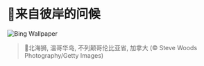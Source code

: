 # 🔖来自彼岸的问候

![Bing Wallpaper](https://www.bing.com/th?id=OHR.StellarSeaLions_ZH-CN2859514359_1920x1080.jpg&rf=LaDigue_1920x1080.jpg&pid=hp)

> 📝北海狮, 温哥华岛, 不列颠哥伦比亚省, 加拿大 (© Steve Woods Photography/Getty Images)
